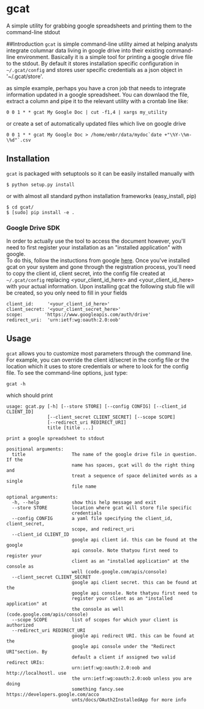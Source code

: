 gcat
====

A simple utility for grabbing google spreadsheets and printing them to the command-line stdout

##Introduction
`gcat` is simple command-line utility aimed at helping analysts integrate columnar data
living in google drive into their existing command-line environment.  Basically it is a simple
tool for printing a google drive file to the stdout.  By default it stores installation specific
configuration in `~/.gcat/config` and stores user specific credentials as a json object in '~/.gcat/store'.

as simple example, perhaps you have a cron job that needs to integrate information updated in a google
spreadsheet.  You can downlaod the file, extract a column and pipe it to the relevant utility with
a crontab line like:

````
0 0 1 * * gcat My Google Doc | cut -f1,4 | xargs my_utility
````

or create a set of automatically updated files which live on google drive

````
0 0 1 * * gcat My Google Doc > /home/embr/data/mydoc`date +"\%Y-\%m-\%d"`.csv
````

## Installation
`gcat` is packaged with setuptools so it can be easily installed manually with

````$ python setup.py install````

or with almost all standard python installation frameworks (easy_install, pip)

````
$ cd gcat/
$ [sudo] pip install -e .
````

### Google Drive SDK
In order to actually use the tool to access the document however, you'll need to first
register your installation as an "installed application" with google.  
To do this, follow the instuctions from google [here](https://developers.google.com/drive/quickstart).
Once you've installed gcat on your system and gone through the registration process,
you'll need to copy the client id, client secret, into the config file created at `~/.gcat/config`
replacing <your_client_id_here> and <your_client_id_here> with your actual information.
Upon installing gcat the following stub file will be created, so you only need to fill in
your fields

````
client_id:     '<your_client_id_here>'
client_secret: '<your_client_secret_here>'
scope:        'https://www.googleapis.com/auth/drive'
redirect_uri:  'urn:ietf:wg:oauth:2.0:oob'
````

## Usage

`gcat` allows you to customize most parameters through the command line.  For example, you can override the
client id/secret in the config file or the location which it uses to store credentials or where to look
for the config file.  To see the command-line options, just type:

````
gcat -h
````

which should print

````
usage: gcat.py [-h] [--store STORE] [--config CONFIG] [--client_id CLIENT_ID]
               [--client_secret CLIENT_SECRET] [--scope SCOPE]
               [--redirect_uri REDIRECT_URI]
               title [title ...]

print a google spreadsheet to stdout

positional arguments:
  title                 The name of the google drive file in question. If the
                        name has spaces, gcat will do the right thing and
                        treat a sequence of space delimited words as a single
                        file name

optional arguments:
  -h, --help            show this help message and exit
  --store STORE         location where gcat will store file specific
                        credentials
  --config CONFIG       a yaml file specifying the client_id, client_secret,
                        scope, and redirect_uri
  --client_id CLIENT_ID
                        google api client id. this can be found at the google
                        api console. Note thatyou first need to register your
                        client as an "installed application" at the console as
                        well (code.google.com/apis/console)
  --client_secret CLIENT_SECRET
                        google api client secret. this can be found at the
                        google api console. Note thatyou first need to
                        register your client as an "installed application" at
                        the console as well (code.google.com/apis/console)
  --scope SCOPE         list of scopes for which your client is authorized
  --redirect_uri REDIRECT_URI
                        google api redirect URI. this can be found at the
                        google api console under the "Redirect URI"section. By
                        default a client if assigned two valid redirect URIs:
                        urn:ietf:wg:oauth:2.0:oob and http://localhostl. use
                        the urn:ietf:wg:oauth:2.0:oob unless you are doing
                        something fancy.see https://developers.google.com/acco
                        unts/docs/OAuth2InstalledApp for more info

````